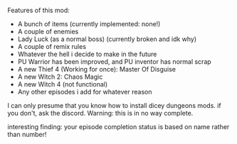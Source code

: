Features of this mod:
* A bunch of items (currently implemented: none!)
* A couple of enemies
* Lady Luck (as a normal boss) (currently broken and idk why)
* A couple of remix rules 
* Whatever the hell i decide to make in the future
* PU Warrior has been improved, and PU inventor has normal scrap
* A new Thief 4 (Working for once): Master Of Disguise
* A new Witch 2: Chaos Magic
* A new Witch 4 (not functional)
* Any other episodes i add for whatever reason

I can only presume that you know how to install dicey dungeons mods. if you don't, ask the discord.
Warning: this is in no way complete.

interesting finding: your episode completion status is based on name rather than number!